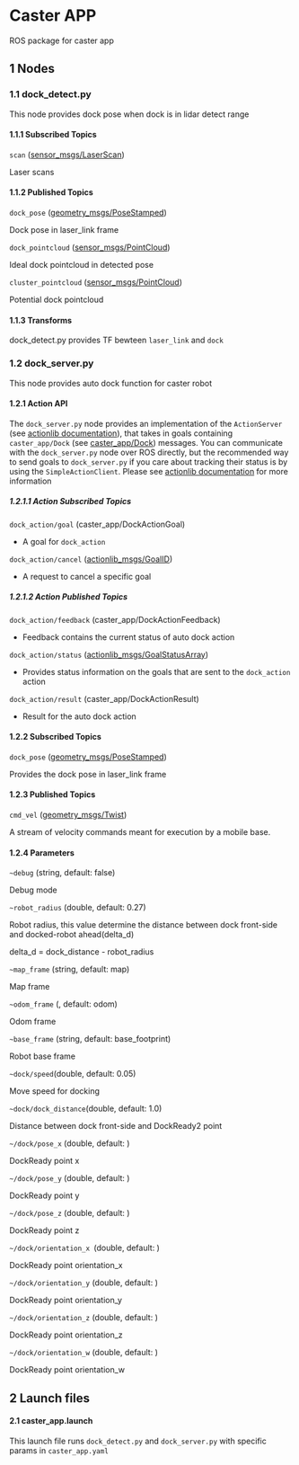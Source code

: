 # Caster APP
ROS package for caster app

## 1 Nodes

### 1.1 dock_detect.py

This node provides dock pose when dock is in lidar detect range

#### 1.1.1 Subscribed Topics

`scan` ([sensor_msgs/LaserScan](http://docs.ros.org/api/sensor_msgs/html/msg/LaserScan.html))

Laser scans

#### 1.1.2 Published Topics

`dock_pose` ([geometry_msgs/PoseStamped](http://docs.ros.org/api/geometry_msgs/html/msg/PoseStamped.html))

Dock pose in laser_link frame

`dock_pointcloud` ([sensor_msgs/PointCloud](http://docs.ros.org/api/sensor_msgs/html/msg/PointCloud.html))

Ideal dock pointcloud in detected pose

`cluster_pointcloud` ([sensor_msgs/PointCloud](http://docs.ros.org/api/sensor_msgs/html/msg/PointCloud.html))

Potential dock pointcloud

#### 1.1.3 Transforms

dock_detect.py provides TF bewteen `laser_link` and `dock`

### 1.2 dock_server.py

This node provides auto dock function for caster robot

#### 1.2.1 Action API

The `dock_server.py` node provides an implementation of the `ActionServer` (see [actionlib documentation](http://wiki.ros.org/actionlib)), that takes in goals containing `caster_app/Dock` (see [caster_app/Dock](action/Dock.action)) messages. You can communicate with the `dock_server.py` node over ROS directly, but the recommended way to send goals to `dock_server.py` if you care about tracking their status is by using the `SimpleActionClient`. Please see [actionlib documentation](http://wiki.ros.org/actionlib) for more information

##### 1.2.1.1 Action Subscribed Topics

`dock_action/goal` (caster_app/DockActionGoal)

- A goal for `dock_action`

`dock_action/cancel` ([actionlib_msgs/GoalID](http://docs.ros.org/api/actionlib_msgs/html/msg/GoalID.html))

- A request to cancel a specific goal

##### 1.2.1.2 Action Published Topics

`dock_action/feedback` (caster_app/DockActionFeedback)

- Feedback contains the current status of auto dock action

`dock_action/status` ([actionlib_msgs/GoalStatusArray](http://docs.ros.org/api/actionlib_msgs/html/msg/GoalStatusArray.html))

- Provides status information on the goals that are sent to the `dock_action` action

`dock_action/result` (caster_app/DockActionResult)

- Result for the auto dock action

#### 1.2.2 Subscribed Topics

`dock_pose` ([geometry_msgs/PoseStamped](http://docs.ros.org/api/geometry_msgs/html/msg/PoseStamped.html))

Provides the dock pose in laser_link frame

#### 1.2.3 Published Topics

`cmd_vel` ([geometry_msgs/Twist](http://docs.ros.org/api/geometry_msgs/html/msg/Twist.html))

A stream of velocity commands meant for execution by a mobile base.

#### 1.2.4 Parameters

`~debug` (string, default: false)

Debug mode

`~robot_radius` (double, default: 0.27)

Robot radius, this value determine the distance between dock front-side and docked-robot ahead(delta_d)

delta_d = dock_distance - robot_radius

`~map_frame` (string, default: map)

Map frame

`~odom_frame` (, default:  odom)

Odom frame

`~base_frame` (string, default: base_footprint)

Robot base frame

`~dock/speed`(double, default: 0.05)

Move speed for docking

`~dock/dock_distance`(double, default: 1.0)

Distance between dock front-side and DockReady2 point 

`~/dock/pose_x` (double, default: )

DockReady point x

`~/dock/pose_y` (double, default: )

DockReady point y

`~/dock/pose_z` (double, default: )

DockReady point z

`~/dock/orientation_x `(double, default: )

DockReady point orientation_x

`~/dock/orientation_y` (double, default: )

DockReady point orientation_y

`~/dock/orientation_z` (double, default: )

DockReady point orientation_z

`~/dock/orientation_w` (double, default: )

DockReady point orientation_w

## 2 Launch files

#### 2.1 caster_app.launch

This launch file runs `dock_detect.py` and `dock_server.py` with specific params in `caster_app.yaml`